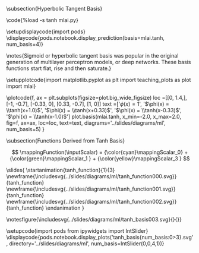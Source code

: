 \subsection{Hyperbolic Tangent Basis}

\code{%load -s tanh mlai.py}

\setupdisplaycode{import pods}
\displaycode{pods.notebook.display_prediction(basis=mlai.tanh, num_basis=4)}

\notes{Sigmoid or hyperbolic tangent basis was popular in the original generation of multilayer perceptron models, or deep networks. These basis functions start flat, rise and then saturate.}

\setupplotcode{import matplotlib.pyplot as plt
import teaching_plots as plot
import mlai}

\plotcode{f, ax = plt.subplots(figsize=plot.big_wide_figsize)
loc =[[0, 1.4,],
      [-1, -0.7],
      [-0.33, 0],
      [0.33, -0.7],
      [1, 0]]
text =['$\phi(x) = 1$',
       '$\phi(x) = \\tanh(x+1.0)$',
       '$\phi(x) = \\tanh(x+0.33)$',
       '$\phi(x) = \\tanh(x-0.33)$',
       '$\phi(x) = \\tanh(x-1.0)$']
plot.basis(mlai.tanh, x_min=-2.0, x_max=2.0,
           fig=f, ax=ax, loc=loc, text=text,
           diagrams='../slides/diagrams/ml',
           num_basis=5)
}

\subsection{Functions Derived from Tanh Basis}

$$
\mappingFunction(\inputScalar) = {\color{cyan}\mappingScalar_0}   + {\color{green}\mappingScalar_1 } + {\color{yellow}\mappingScalar_3 }
$$

\slides{
\startanimation{tanh_function}{1}{3}
\newframe{\includesvg{../slides/diagrams/ml/tanh_function000.svg}}{tanh_function}
\newframe{\includesvg{../slides/diagrams/ml/tanh_function001.svg}}{tanh_function}
\newframe{\includesvg{../slides/diagrams/ml/tanh_function002.svg}}{tanh_function}
\endanimation
}

\notesfigure{\includesvg{../slides/diagrams/ml/tanh_basis003.svg}{}{}}

\setupcode{import pods
from ipywidgets import IntSlider}
\displaycode{pods.notebook.display_plots('tanh_basis{num_basis:0>3}.svg', 
                            directory='../slides/diagrams/ml', 
							num_basis=IntSlider(0,0,4,1))}
